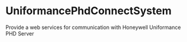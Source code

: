 # UniformancePhdConnectSystem
Provide a web services for communication with Honeywell Uniformance PHD Server 
